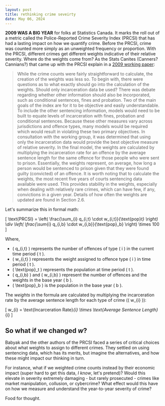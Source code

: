```yaml
---
layout: post
title: rethinking crime seveirty
date: May 06, 2024
---
```


**2009 WAS A BIG YEAR** for folks at Statistics Canada. It marks the roll out of a metric called the Police-Reported Crime Severity Index (PRCSI) that has had a lasting impact on how we quantify crime. Before the PRCSI, crime was counted more simply as an unweighted frequency or proportion. With the PRCSI, different crimes get different weights indicative of their relative severity. Where do the weights come from? As the Stats Canites (Canners? Cannians?) that came up with the PRCSI explain in a [2009 working paper](https://publications.gc.ca/site/eng/9.840898/publication.html):

> While the crime counts were fairly straightforward to calculate, the creation of the weights was less so. To begin with, there were questions as to what exactly should go into the calculation of the weights. Should only incarceration data be used? There was debate regarding whether other information should also be incorporated, such as conditional sentences, fines and probation. Two of the main goals of the index are for it to be objective and easily understandable. To include the other sentencing information, models would need to be built to equate levels of incarceration with fines, probation and conditional sentences. Because these other measures vary across jurisdictions and offence types, many models would be required which would result  in violating these two primary objectives. In consultation with the working group, it was determined that using only the incarceration data would provide the best objective measure of relative severity. In the final model, the weights are calculated by multiplying the incarceration rate for an offence by the average sentence length for the same offence for those people who were sent to prison. Essentially, the weights represent, on average, how long a person would be sentenced to prison given that they were found guilty (convicted) of an offence. It is worth noting that to calculate the weights, the most recent five years of courts sentencing data available were used. This provides stability in the weights, especially when dealing with relatively rare crimes, which can have few, if any, convictions in a given year. Details of how often the weights are updated are found in Section 2.6.

Let's summarize this in formal math:

\[
\text{PRCSI} = \left( \frac{\sum_{i} q_{i,t} \cdot w_{i,t}}{\text{pop}_t} \right) \div \left( \frac{\sum_{i} q_{i,b} \cdot w_{i,b}}{\text{pop}_b} \right) \times 100
\]

Where,
- \( q_{i,t} \) represents the number of offences of type \( i \) in the current time period \( t \).
- \( w_{i,t} \) represents the weight assigned to offence type \( i \) in time period \( t \).
- \( \text{pop}_t \) represents the population at time period \( t \).
- \( q_{i,b} \) and \( w_{i,b} \) represent the number of offences and the weights in the base year \( b \).
- \( \text{pop}_b \) is the population in the base year \( b \).

The *weights* in the formula are calculated by multiplying the incarceration rate by the average sentence length for each type of crime (\( w_{i} \)):

\[
w_{i} = \text{Incarceration Rate}_{i} \times \text{Average Sentence Length}_{i}
\]
  
## So what if we changed *w*?

Babyak and the other authors of the PRCSI faced a series of critical choices about what weights to assign to different crimes. They settled on using sentencing data, which has its merits, but imagine the alternatives, and how these might impact our thinking in turn. 

For instance, what if we weighted crime counts instead by their economic impact (super hard to get this data, *I know*, let's pretend)? Would this elevate in severity extremely damaging - but rarely prosecuted - crimes like market manipulation, collusion, or cybercrime? What effect would this have on how we measure and understand the year-to-year severity of crime?

Food for thought.
